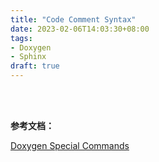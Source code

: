```yaml
---
title: "Code Comment Syntax"
date: 2023-02-06T14:03:30+08:00
tags:
- Doxygen
- Sphinx
draft: true
---
```


<br/>
<br/>

**参考文档：**

[Doxygen Special Commands](https://www.doxygen.nl/manual/commands.html)



